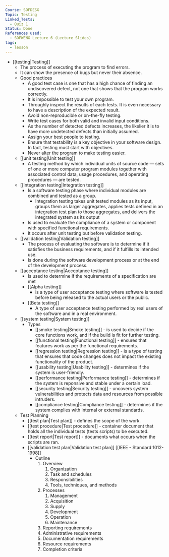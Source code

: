 ```yaml
---
Course: SOFDESG
Topic: Testing
Linked_Tests:
  - Quiz 1
Status: Done
References used:
  - SOFWENG Lecture 6 (Lecture Slides)
tags:
  - lesson
---
```


- [[testing|Testing]]
	- The process of executing the program to find errors.
	- It can show the presence of bugs but never their absence.
	- Good practices
		- A good test case is one that has a high chance of finding an undiscovered defect, not one that shows that the program works correctly.
		- It is impossible to test your own program.
		- Throughly inspect the results of each tests. It is even necessary to have a description of the expected result.
		- Avoid non-reproducible or on-the-fly testing.
		- Write test cases for both valid and invalid input conditions.
		- As the number of detected defects increases, the likelier it is to have more undetected defects than initially assumed.
		- Assign your best people to testing.
		- Ensure that testability is a key objective in your software design. In fact, testing must start with objectives.
		- Never alter the program to make testing easier.
	- [[unit testing|Unit testing]]
		- A testing method by which individual units of source code — sets of one or more computer program modules together with associated control data, usage procedures, and operating procedures — are tested.
	- [[integration testing|Integration testing]]
		- Is a software testing phase where individual modules are combined and tested as a group.
			- Integration testing takes unit tested modules as its input, groups them as larger aggregates, applies tests defined in an integration test plan to those aggregates, and delivers the integrated system as its output
		- Is used to evaluate the compliance of a system or component with specified functional requirements.
		- It occurs after unit testing but before validation testing.
	- [[validation testing|Validation testing]]
		- The process of evaluating the software is to determine if it satisfies the business requirements, and if it fulfills its intended use.
		- Is done during the software development process or at the end of the development process.
	- [[acceptance testing|Acceptance testing]]
		- Is used to determine if the requirements of a specification are met
		- [[Alpha testing]]
			- is a type of user acceptance testing where software is tested before being released to the actual users or the public.
		- [[Beta testing]]
			- A type of user acceptance testing performed by real users of the software and in a real environment.
	- [[system testing|System testing]]
		- Types
			- [[smoke testing|Smoke testing]] - is used to decide if the core functions work, and if the build is fit for further testing.
			- [[functional testing|Functional testing]] - ensures that features work as per the functional requirements.
			- [[regression testing|Regression testing]] - is a type of testing that ensures that code changes does not impact the existing functionality of the product.
			- [[usability testing|Usability testing]] - determines if the system is user-friendly.
			- [[performance testing|Performance testing]] - determines if the system is reponsive and stable under a certain load.
			- [[security testing|Security testing]] - uncovers system vulnerabilities and protects data and resources from possible intruders.
			- [[compliance testing|Compliance testing]] - determines if the system complies with internal or external standards.
	- Test Planning
		- [[test plan|Test plan]] - defines the scope of the work.
		- [[test procedure|Test procedure]] - container document that holds all the individual tests (tests scripts) to be executed.
		- [[test report|Test report]] - documents what occurs when the scripts are ran.
		- [[validation test plan|Validation test plan]] [[IEEE - Standard 1012-1998]]
			- Outline
				1. Overview
					1. Organization
					2. Task and schedules
					3. Responsibilities
					4. Tools, techniques, and methods
				2. Processes
					1. Management
					2. Acquisition
					3. Supply
					4. Development
					5. Operation
					6. Maintenance
				3. Reporting requirements
				4. Administrative requirements
				5. Documentation requirements
				6. Resource requirements
				7. Completion criteria